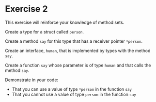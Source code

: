 # Exercise 2

This exercise will reinforce your knowledge of method sets.

Create a type for a struct called `person`.

Create a method `say` for this type that has a receiver pointer `*person`.

Create an interface, `human`, that is implemented by types with the method `say`.

Create a function `say` whose parameter is of type `human` and that calls the
method `say`.

Demonstrate in your code:

-   That you can use a value of type `*person` in the function `say`
-   That you cannot use a value of type `person` in the function `say`
